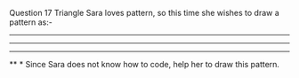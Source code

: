 Question 17
Triangle
Sara loves pattern, so this time she wishes to draw a pattern as:-
*****
****
***
**
*
Since Sara does not know how to code, help her to draw this pattern.
